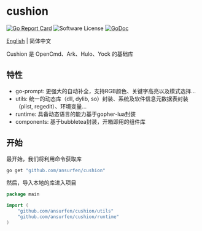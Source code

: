 # cushion

[![Go Report Card](https://goreportcard.com/badge/github.com/ansurfen/cushion)](https://goreportcard.com/report/github.com/ansurfen/cushion)
![Software License](https://img.shields.io/badge/license-MIT-brightgreen.svg?style=flat-square)
[![GoDoc](https://godoc.org/github.com/ansurfen/cushion?status.svg)](https://godoc.org/github.com/ansurfen/cushion)

[English](../../README.md) | 简体中文

Cushion 是 OpenCmd、Ark、Hulo、Yock 的基础库

## 特性

* go-prompt: 更强大的自动补全，支持RGB颜色、关键字高亮以及模式选择...
* utils: 统一的动态库（dll, dylib, so）封装、系统及软件信息元数据表封装（plist, regedit）、环境变量...
* runtime: 具备动态语言的能力基于gopher-lua封装
* components: 基于bubbletea封装，开箱即用的组件库

## 开始

最开始，我们将利用命令获取库
```cmd
go get "github.com/ansurfen/cushion"
```

然后，导入本地的库进入项目
```go
package main

import (
    "github.com/ansurfen/cushion/utils"
    "github.com/ansurfen/cushion/runtime"
)
```
